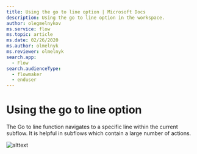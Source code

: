```yaml
---
title: Using the go to line option | Microsoft Docs
description: Using the go to line option in the workspace.
author: olegmelnykov
ms.service: flow
ms.topic: article
ms.date: 02/26/2020
ms.author: olmelnyk
ms.reviewer: olmelnyk
search.app: 
  - Flow
search.audienceType: 
  - flowmaker
  - enduser
---
```


# Using the go to line option

The Go to line function navigates to a specific line within the current subflow. It is helpful in subflows which contain a large number of actions. 

![alttext](\media\imgname.png)